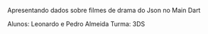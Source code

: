 Apresentando dados sobre filmes de drama do Json no Main Dart

Alunos: Leonardo e Pedro Almeida
Turma: 3DS
